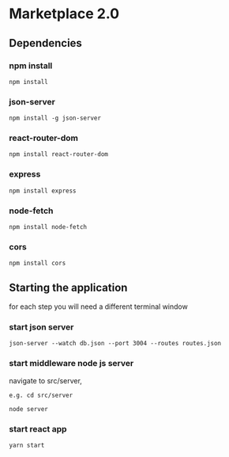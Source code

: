 # Marketplace 2.0

## Dependencies

### npm install
```
npm install
``` 

### json-server
```
npm install -g json-server
```

### react-router-dom
```
npm install react-router-dom
```

### express
```
npm install express
```

### node-fetch
```
npm install node-fetch
```

### cors
```
npm install cors
```

## Starting the application
for each step you will need a different terminal window

### start json server
```
json-server --watch db.json --port 3004 --routes routes.json
```

### start middleware node js server
navigate to src/server, 
```
e.g. cd src/server
```

```
node server
```

### start react app
```
yarn start
```